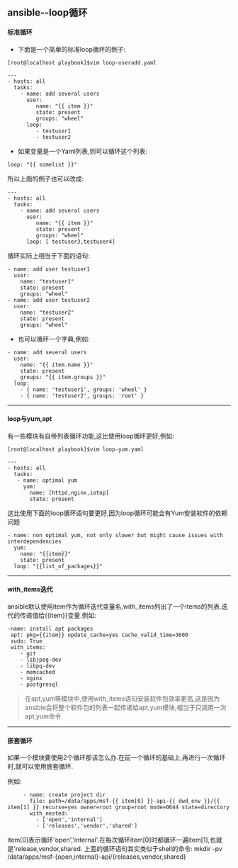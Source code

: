 ## ansible--loop循环

#### 标准循环

* 下面是一个简单的标准loop循环的例子:

```
[root@localhost playbook]$vim loop-useradd.yaml

---
- hosts: all
  tasks:
    - name: add several users
      user:
         name: "{{ item }}"
         state: present
         groups: "wheel"
      loop:
         - testuser1
         - testuser2
```

* 如果变量是一个Yaml列表,则可以循环这个列表:

```
loop: "{{ somelist }}"
```

所以上面的例子也可以改成:

```
---
- hosts: all
  tasks:
    - name: add several users
      user:
         name: "{{ item }}"
         state: present
         groups: "wheel"
      loop: [ testuser3,testuser4]

```

循环实际上相当于下面的语句:

```
- name: add user testuser1
  user:
    name: "testuser1"
    state: present
    groups: "wheel"
- name: add user testuser2
  user:
    name: "testuser2"
    state: present
    groups: "wheel"
```



* 也可以循环一个字典,例如:

```
- name: add several users
  user:
    name: "{{ item.name }}"
    state: present
    groups: "{{ item.groups }}"
  loop:
    - { name: 'testuser1', groups: 'wheel' }
    - { name: 'testuser2', groups: 'root' }
```

---

#### loop与yum,apt

有一些模块有自带列表循环功能,这比使用loop循环更好,例如:

```
[root@localhost playbook]$vim loop-yum.yaml

---
- hosts: all
  tasks:
   - name: optimal yum
     yum:
       name: [httpd,nginx,iotop]
       state: present
```

这比使用下面的loop循环语句要更好,因为loop循环可能会有Yum安装软件的依赖问题

```
- name: non optimal yum, not only slower but might cause issues with interdependencies
  yum:
    name: "{{item}}"
    state: present
  loop: "{{list_of_packages}}"
```

---

#### with_items迭代

ansible默认使用item作为循环迭代变量名,with_items列出了一个items的列表.迭代的传递值给{{item}}变量.例如:

```
-name: install apt packages
 apt: pkg={{item}} update_cache=yes cache_valid_time=3600
 sudo: True
 with_items:
    - git
    - libjpeg-dev
    - libpq-dev
    - memcached
    - nginx
    - postgresql
```

> 在apt,yum等模块中,使用with_items语句安装软件包效率更高,这是因为ansible会将整个软件包的列表一起传递给apt,yum模块,相当于只调用一次apt,yum命令

----

#### 嵌套循环

如果一个模块要使用2个循环那该怎么办.在前一个循环的基础上,再进行一次循环时,就可以使用嵌套循环.

例如:

```
     - name: create project dir
       file: path=/data/apps/msf-{{ item[0] }}-api-{{ dwd_env }}/{{ item[1] }} recurse=yes owner=root group=root mode=0644 state=directory
       with_nested:
         - ['open','internal']
         - ['releases','vendor','shared']
```

  item[0]表示循环'open','internal'.在每次循环item[0]时都循环一遍item[1],也就是'release,vendor,shared.
   上面的循环语句其实类似于shell的命令:
   mkdir -pv /data/apps/msf-{open,internal}-api/{releases,vendor,shared}